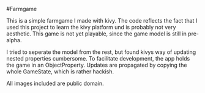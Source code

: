 #Farmgame

This is a simple farmgame I made with kivy. The code reflects the fact that I used this project to learn the kivy platform und is probably not very aesthetic. This game is not yet playable, since the game model is still in pre-alpha.

I tried to seperate the model from the rest, but found kivys way of updating nested properties cumbersome. To facilitate development, the app holds the game in an ObjectProperty. Updates are propagated by copying the whole GameState, which is rather hackish.

All images included are public domain.

